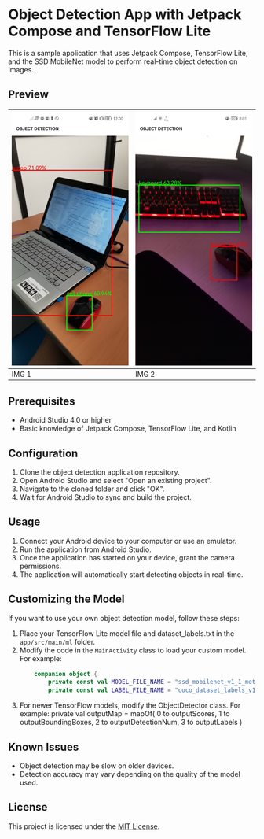 # Object Detection App with Jetpack Compose and TensorFlow Lite

This is a sample application that uses Jetpack Compose, TensorFlow Lite, and the SSD MobileNet model to perform real-time object detection on images.

## Preview


| <img src="/preview/preview1.jpg" alt="Imagen de un móvil" width="300px" /> | <img src="/preview/preview2.jpg" alt="Imagen de un móvil" width="300px" /> |
| --- | --- |
|  IMG 1 | IMG 2 |

## Prerequisites

- Android Studio 4.0 or higher
- Basic knowledge of Jetpack Compose, TensorFlow Lite, and Kotlin

## Configuration

1. Clone the object detection application repository.
2. Open Android Studio and select "Open an existing project".
3. Navigate to the cloned folder and click "OK".
4. Wait for Android Studio to sync and build the project.

## Usage

1. Connect your Android device to your computer or use an emulator.
2. Run the application from Android Studio.
3. Once the application has started on your device, grant the camera permissions.
4. The application will automatically start detecting objects in real-time.

## Customizing the Model

If you want to use your own object detection model, follow these steps:

1. Place your TensorFlow Lite model file and dataset_labels.txt in the `app/src/main/ml` folder.
2. Modify the code in the `MainActivity` class to load your custom model. For example:
    ```kotlin
        companion object {
            private const val MODEL_FILE_NAME = "ssd_mobilenet_v1_1_metadata_1.tflite"
            private const val LABEL_FILE_NAME = "coco_dataset_labels_v1.txt"}

3. For newer TensorFlow models, modify the ObjectDetector class. For example:
private val outputMap = mapOf(
    0 to outputScores,
    1 to outputBoundingBoxes,
    2 to outputDetectionNum,
    3 to outputLabels
)

## Known Issues

- Object detection may be slow on older devices.
- Detection accuracy may vary depending on the quality of the model used.

## License

This project is licensed under the [MIT License](LICENSE).




